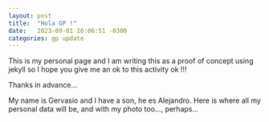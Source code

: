 ```yaml
---
layout: post
title:  "Hola GP !"
date:   2023-09-01 16:06:51 -0300
categories: gp update
---
```

This is my personal page and I am writing this as a proof of concept using jekyll so I hope you give me an ok to this activity ok !!!

Thanks in advance...

My name is Gervasio and I have a son, he es Alejandro.
Here is where all my personal data will be, and with my photo too..., perhaps...




